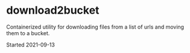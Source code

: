 # download2bucket
Containerized utility for downloading files from a list of urls and moving them to a bucket.

Started 2021-09-13
